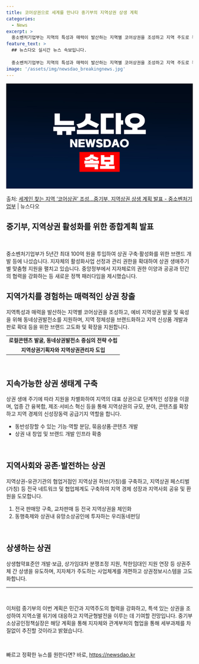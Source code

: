 ```yaml
---
title: 코어상권으로 세계를 만나다 중기부의 지역상권 상생 계획
categories:
  - News
excerpt: >
  중소벤처기업부는 지역의 특성과 매력이 발산하는 지역별 코어상권을 조성하고 지역 주도로 특색에 맞는 상권을 조…
feature_text: >
  ## 뉴스다오 실시간 뉴스 속보입니다.

  중소벤처기업부는 지역의 특성과 매력이 발산하는 지역별 코어상권을 조성하고 지역 주도로 특색에 맞는 상권을 조…
image: '/assets/img/newsdao_breakingnews.jpg'
---
```


![뉴스다오 속보](/assets/img/newsdao_breakingnews.jpg)

<p>출처: <a href="https://newsdao.kr/2819" rel="dofollow">세계인 찾는 지역 ‘코어상권’ 조성…중기부, 지역상권 상생 계획 발표 - 중소벤처기업부</a> | 뉴스다오</p>

<h2>중기부, 지역상권 활성화를 위한 종합계획 발표</h2>
<p data-ke-size="size16">&nbsp;</p>
중소벤처기업부가 5년간 최대 100억 원을 투입하여 상권 구축·활성화를 위한 브랜드 개발 등에 나섰습니다. 지자체의 활성화사업 선정과 관리 권한을 확대하여 상권 생애주기별 맞춤형 지원을 펼치고 있습니다. 중앙정부에서 지자체로의 권한 이양과 공공과 민간의 협력을 강화하는 등 새로운 정책 패러다임을 제시했습니다.

<h2 data-ke-size="size26">지역가치를 경험하는 매력적인 상권 창출</h2>
지역특성과 매력을 발산하는 지역별 코어상권을 조성하고, 예비 지역상권 발굴 및 육성을 위해 동네상권발전소를 지원하며, 지역 정체성을 브랜드화하고 지역 신상품 개발과 판로 확대 등을 위한 브랜드 고도화 및 확장을 지원합니다.

<table>
	<tr>
		<td style="text-align: center; height: 17px;"><b>로컬콘텐츠 발굴, 동네상권발전소 중심의 전략 수립</b></td>
	</tr>
	<tr>
		<td style="text-align: center; height: 17px;"><b>지역상권기획자와 지역상권관리자 도입</b></td>
	</tr>
</table>

<p data-ke-size="size16">&nbsp;</p>

<h2 data-ke-size="size26">지속가능한 상권 생태계 구축</h2>
상권 생애 주기에 따라 지원을 차별화하여 지역의 대표 상권으로 단계적인 성장을 이끌며, 업종 간 융복합, 제조·서비스 혁신 등을 통해 지역상권의 규모, 분야, 콘텐츠를 확장하고 지역 경제의 신성장동력 공급기지 역할을 합니다.

<ul>
	<li>동반성장할 수 있는 기능·역할 분담, 묶음상품·콘텐츠 개발</li>
	<li>상권 내 창업 및 브랜드 개발 인프라 확충</li>
</ul>

<p data-ke-size="size16">&nbsp;</p>

<h2 data-ke-size="size26">지역사회와 공존·발전하는 상권</h2>
지역상권-유관기관의 협업거점인 지역상권 허브(가칭)를 구축하고, 지역상권 페스티벌(가칭) 등 전국 네트워크 및 협업체계도 구축하여 지역 경제 성장과 지역사회 공유 및 환원을 도모합니다.

<ol>
	<li>전국 판매망 구축, 교차판매 등 전국 지역상권을 체인화</li>
	<li>동행축제와 상권내 유망소상공인에 투자하는 우리동네펀딩</li>
</ol>

<p data-ke-size="size16">&nbsp;</p>

<h2 data-ke-size="size26">상생하는 상권</h2>
상생협약표준안 개발·보급, 상가임대차 분쟁조정 지원, 착한임대인 지원 연장 등 상권주체 간 상생을 유도하며, 지자체가 주도하는 사업체계를 개편하고 상권정보시스템을 고도화합니다.

<hr>
<p data-ke-size="size16">&nbsp;</p>

이처럼 중기부의 이번 계획은 민간과 지역주도의 협력을 강화하고, 특색 있는 상권을 조성하여 지역소멸 위기에 대응하고 지역균형발전을 이루는 데 기여할 전망입니다. 중기부 소상공인정책실장은 해당 계획을 통해 지자체와 관계부처의 협업을 통해 세부과제를 차질없이 추진할 것이라고 밝혔습니다.
<p data-ke-size="size16">&nbsp;</p> 

빠르고 정확한 뉴스를 원한다면? 바로, <a href="https://newsdao.kr" rel="dofollow">https://newsdao.kr</a>


    
